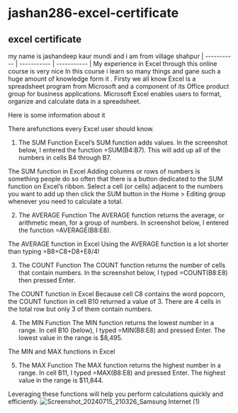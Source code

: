 # jashan286-excel-certificate
## excel certificate
my name is jashandeep kaur mundi and i am from village shahpur
| ----------- | ----------- | ----------- |
My experience in Excel through this online course is very nice In this course i learn so many things and gane such a huge amount of knowledge form it . Firsty we all know Excel is a spreadsheet program from Microsoft and a component of its Office product group for business applications. Microsoft Excel enables users to format, organize and calculate data in a spreadsheet.

Here is some information about it

There arefunctions every Excel user should know.

1) The SUM Function Excel’s SUM function adds values. In the screenshot below, I entered the function =SUM(B4:B7). This will add up all of the numbers in cells B4 through B7.

The SUM function in Excel Adding columns or rows of numbers is something people do so often that there is a button dedicated to the SUM function on Excel’s ribbon. Select a cell (or cells) adjacent to the numbers you want to add up then click the SUM button in the Home > Editing group whenever you need to calculate a total.

2) The AVERAGE Function The AVERAGE function returns the average, or arithmetic mean, for a group of numbers. In screenshot below, I entered the function =AVERAGE(B8:E8).

The AVERAGE function in Excel Using the AVERAGE function is a lot shorter than typing =B8+C8+D8+E8/4!

3) The COUNT Function The COUNT function returns the number of cells that contain numbers. In the screenshot below, I typed =COUNT(B8:E8) then pressed Enter.

The COUNT function in Excel Because cell C8 contains the word popcorn, the COUNT function in cell B10 returned a value of 3. There are 4 cells in the total row but only 3 of them contain numbers.

4) The MIN Function The MIN function returns the lowest number in a range. In cell B10 (below), I typed =MIN(B8:E8) and pressed Enter. The lowest value in the range is $8,495.

The MIN and MAX functions in Excel

5) The MAX Function The MAX function returns the highest number in a range. In cell B11, I typed =MAX(B8:E8) and pressed Enter. The highest value in the range is $11,844.

Leveraging these functions will help you perform calculations quickly and efficiently.
![Screenshot_20240715_210326_Samsung Internet (1)](https://github.com/user-attachments/assets/9b23d9b3-df27-41e9-891e-0df0e8433459) 
